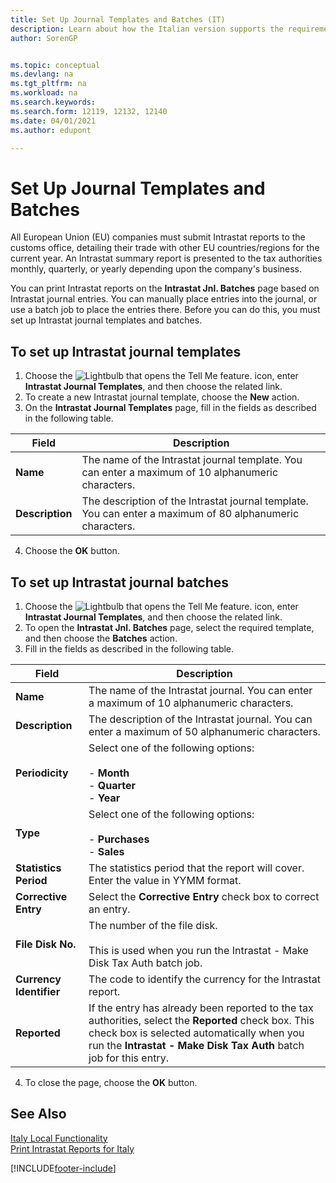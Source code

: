 ```yaml
---
title: Set Up Journal Templates and Batches (IT)
description: Learn about how the Italian version supports the requirement that all European Union (EU) companies must submit Intrastat reports to the customs office.
author: SorenGP


ms.topic: conceptual
ms.devlang: na
ms.tgt_pltfrm: na
ms.workload: na
ms.search.keywords:
ms.search.form: 12119, 12132, 12140
ms.date: 04/01/2021
ms.author: edupont

---
```

# Set Up Journal Templates and Batches
All European Union (EU) companies must submit Intrastat reports to the customs office, detailing their trade with other EU countries/regions for the current year. An Intrastat summary report is presented to the tax authorities monthly, quarterly, or yearly depending upon the company's business.  

You can print Intrastat reports on the **Intrastat Jnl. Batches** page based on Intrastat journal entries. You can manually place entries into the journal, or use a batch job to place the entries there. Before you can do this, you must set up Intrastat journal templates and batches.  

## To set up Intrastat journal templates  

1.  Choose the ![Lightbulb that opens the Tell Me feature.](../../media/ui-search/search_small.png "Tell me what you want to do") icon, enter **Intrastat Journal Templates**, and then choose the related link.  
2.  To create a new Intrastat journal template, choose the **New** action.  
3.  On the **Intrastat Journal Templates** page, fill in the fields as described in the following table.  

|Field|Description|  
|---------------------------------|---------------------------------------|  
|**Name**|The name of the Intrastat journal template. You can enter a maximum of 10 alphanumeric characters.|  
|**Description**|The description of the Intrastat journal template. You can enter a maximum of 80 alphanumeric characters.|  

4.  Choose the **OK** button.  

## To set up Intrastat journal batches  

1.  Choose the ![Lightbulb that opens the Tell Me feature.](../../media/ui-search/search_small.png "Tell me what you want to do") icon, enter **Intrastat Journal Templates**, and then choose the related link.  
2.  To open the **Intrastat Jnl. Batches** page, select the required template, and then choose the **Batches** action.  
3.  Fill in the fields as described in the following table.  

|Field|Description|  
|---------------------------------|---------------------------------------|  
|**Name**|The name of the Intrastat journal. You can enter a maximum of 10 alphanumeric characters.|  
|**Description**|The description of the Intrastat journal. You can enter a maximum of 50 alphanumeric characters.|  
|**Periodicity**|Select one of the following options:<br /><br /> -   **Month**<br />-   **Quarter**<br />-   **Year**|  
|**Type**|Select one of the following options:<br /><br /> -   **Purchases**<br />-   **Sales**|  
|**Statistics Period**|The statistics period that the report will cover. Enter the value in YYMM format.|  
|**Corrective Entry**|Select the **Corrective Entry** check box to correct an entry.|  
|**File Disk No.**|The number of the file disk.<br /><br /> This is used when you run the Intrastat - Make Disk Tax Auth batch job.|  
|**Currency Identifier**|The code to identify the currency for the Intrastat report.|  
|**Reported**|If the entry has already been reported to the tax authorities, select the **Reported** check box. This check box is selected automatically when you run the **Intrastat - Make Disk Tax Auth** batch job for this entry.|  

4.  To close the page, choose the **OK** button.  

## See Also  
  [Italy Local Functionality](italy-local-functionality.md)   
 [Print Intrastat Reports for Italy](how-to-print-intrastat-reports-for-italy.md)


[!INCLUDE[footer-include](../../includes/footer-banner.md)]